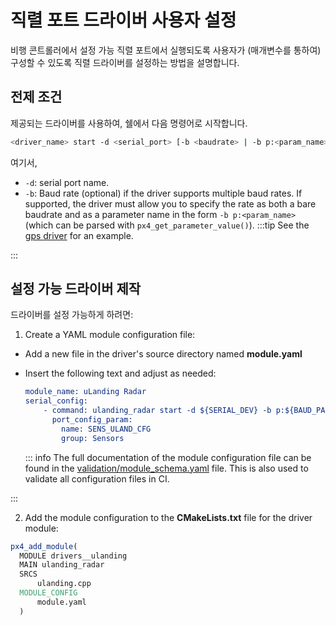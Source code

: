 # 직렬 포트 드라이버 사용자 설정

비행 콘트롤러에서 설정 가능 직렬 포트에서 실행되도록 사용자가 (매개변수를 통하여) 구성할 수 있도록 직렬 드라이버를 설정하는 방법을 설명합니다.

## 전제 조건

제공되는 드라이버를 사용하여, 쉘에서 다음 명령어로 시작합니다.

```sh
<driver_name> start -d <serial_port> [-b <baudrate> | -b p:<param_name>]
```

여기서,

- `-d`: serial port name.
- `-b`: Baud rate (optional) if the driver supports multiple baud rates.
  If supported, the driver must allow you to specify the rate as both a bare baudrate and as a parameter name in the form `-b p:<param_name>` (which can be parsed with `px4_get_parameter_value()`).
  :::tip
  See the [gps driver](https://github.com/PX4/PX4-Autopilot/blob/main/src/drivers/gps/gps.cpp#L1023) for an example.

:::

## 설정 가능 드라이버 제작

드라이버를 설정 가능하게 하려면:

1. Create a YAML module configuration file:

  - Add a new file in the driver's source directory named **module.yaml**
  - Insert the following text and adjust as needed:

    ```cmake
    module_name: uLanding Radar
    serial_config:
        - command: ulanding_radar start -d ${SERIAL_DEV} -b p:${BAUD_PARAM}
          port_config_param:
            name: SENS_ULAND_CFG
            group: Sensors
    ```

    ::: info
    The full documentation of the module configuration file can be found in the [validation/module_schema.yaml](https://github.com/PX4/PX4-Autopilot/blob/main/validation/module_schema.yaml) file.
    This is also used to validate all configuration files in CI.

:::

2. Add the module configuration to the **CMakeLists.txt** file for the driver module:

  ```cmake
  px4_add_module(
  	MODULE drivers__ulanding
  	MAIN ulanding_radar
  	SRCS
  		ulanding.cpp
  	MODULE_CONFIG
  		module.yaml
  	)
  ```
